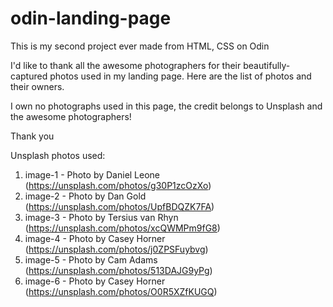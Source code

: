 # odin-landing-page


This is my second project ever made from HTML, CSS on Odin

I'd like to thank all the awesome photographers for their beautifully-captured photos used in my landing page. Here are the list of photos and their owners. 

I own no photographs used in this page, the credit belongs to Unsplash and the awesome photographers! 


Thank you


Unsplash photos used: 

1) image-1 - Photo by Daniel Leone (https://unsplash.com/photos/g30P1zcOzXo)
2) image-2 - Photo by Dan Gold (https://unsplash.com/photos/UpfBDQZK7FA)
3) image-3 - Photo by Tersius van Rhyn (https://unsplash.com/photos/xcQWMPm9fG8)
4) image-4 - Photo by Casey Horner (https://unsplash.com/photos/j0ZPSFuybvg) 
5) image-5 - Photo by Cam Adams (https://unsplash.com/photos/513DAJG9yPg)
6) image-6 - Photo by Casey Horner (https://unsplash.com/photos/O0R5XZfKUGQ)


  

